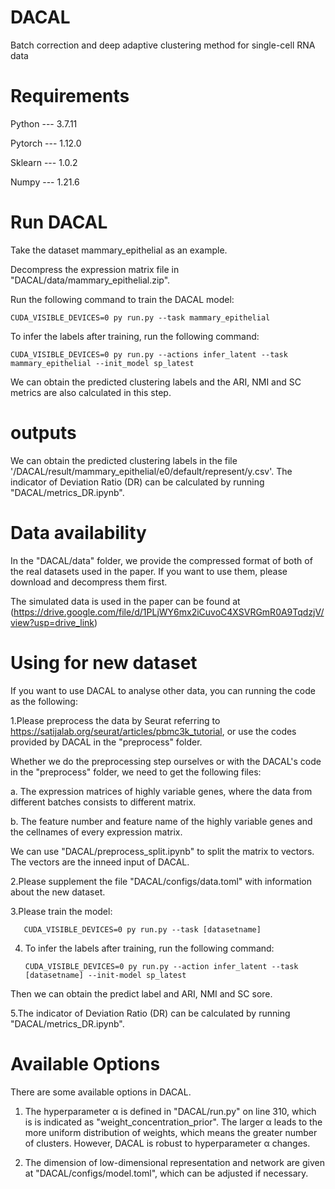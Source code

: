 # DACAL
Batch correction and deep adaptive clustering method for single-cell RNA data 
# Requirements
Python --- 3.7.11

Pytorch --- 1.12.0

Sklearn --- 1.0.2

Numpy --- 1.21.6

# Run DACAL

Take the dataset mammary_epithelial as an example.

Decompress the expression matrix file in "DACAL/data/mammary_epithelial.zip".

 Run the following command to train the DACAL model:
 
    CUDA_VISIBLE_DEVICES=0 py run.py --task mammary_epithelial 

To infer the labels after training, run the following command:

    CUDA_VISIBLE_DEVICES=0 py run.py --actions infer_latent --task mammary_epithelial --init_model sp_latest

We can obtain the predicted clustering labels and the ARI, NMI and SC metrics are also calculated in this step. 

# outputs

We can obtain the predicted clustering labels in the file '/DACAL/result/mammary_epithelial/e0/default/represent/y.csv'. The indicator of Deviation Ratio (DR) can be calculated by running "DACAL/metrics_DR.ipynb".

# Data availability

In the "DACAL/data" folder, we provide the compressed format of both of the real datasets used in the paper. If you want to use them, please download and decompress them first.

The simulated data is  used in the paper can be found at (https://drive.google.com/file/d/1PLjWY6mx2iCuvoC4XSVRGmR0A9TqdzjV/view?usp=drive_link)

# Using for new dataset

If you want to use DACAL to analyse other data, you can running the code as the following:

1.Please preprocess the data by Seurat referring to https://satijalab.org/seurat/articles/pbmc3k_tutorial, or use the codes provided by DACAL in the "preprocess" folder.

Whether we do the preprocessing step ourselves or with the DACAL's code in the "preprocess" folder, we need to get the following files:

a. The expression matrices of highly variable genes, where the data from different batches consists to different matrix.

b. The feature number and feature name of the highly variable genes and the cellnames of every expression matrix.

We can use "DACAL/preprocess_split.ipynb" to split the matrix to vectors. The vectors are the inneed input of DACAL.

2.Please supplement the file "DACAL/configs/data.toml" with information about the new dataset.

3.Please train the model:

       CUDA_VISIBLE_DEVICES=0 py run.py --task [datasetname]

4. To infer the labels after training, run the following command:

       CUDA_VISIBLE_DEVICES=0 py run.py --action infer_latent --task [datasetname] --init-model sp_latest
   

Then we can obtain the predict label and ARI, NMI and SC sore.


5.The indicator of Deviation Ratio (DR) can be calculated by running "DACAL/metrics_DR.ipynb".

# Available Options

There are some available options in DACAL.

1. The hyperparameter α is defined in "DACAL/run.py" on line 310, which is is indicated as "weight_concentration_prior". The larger α leads to the more uniform distribution of weights, which means the greater number of clusters. However, DACAL is robust to hyperparameter α changes.

2. The dimension of low-dimensional representation and network are given at "DACAL/configs/model.toml", which can be adjusted if necessary.

